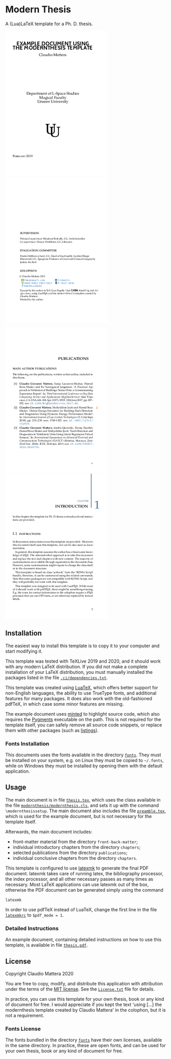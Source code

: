 Modern Thesis
====

A (Lua)LaTeX template for a Ph. D. thesis.

[![](./.images/title-th.png)](./.images/title.png)
[![](./.images/colophon-th.png)](./.images/colophon.png)

[![](./.images/publications-th.png)](./.images/publications.png)
[![](./.images/introduction-th.png)](./.images/introduction.png)


Installation
----

The easiest way to install this template is to copy it to your computer and start modifying it.

This template was tested with TeXLive 2019 and 2020, and it should work with any modern LaTeX distribution.
If you did not make a complete installation of your LaTeX distribution, you must manually installed the packages listed in the file [`.ci/dependencies.txt`](.ci/dependencies.txt).

This template was created using [LuaTeX], which offers better support for non-English languages, the ability to use TrueType fonts, and additional features for many packages.
It does also work with the old-fashioned pdfTeX, in which case some minor features are missing.

The example document uses [minted] to highlight source code, which also requires the [Pygments] executable on the path.
This is not required for the template itself, you can safely remove all source code snippets, or replace them with other packages (such as [listings]).


### Fonts Installation

This documents uses the fonts available in the directory [`fonts`](./fonts/).
They must be installed on your system, e.g. on Linux they must be copied to `~/.fonts`, while on Windows they must be installed by opening them with the default application.


[LuaTeX]: http://luatex.org/
[minted]: https://github.com/gpoore/minted
[Pygments]: https://pygments.org/
[listings]: https://www.ctan.org/pkg/listings


Usage
----

The main document is in file [`thesis.tex`](./thesis.tex), which uses the class available in the file [`modernthesis/modernthesis.cls`](./modernthesis/modernthesis.cls), and sets it up with the command `\modernthesissetup`.
The main document also includes the file [`preamble.tex`](./preamble.tex), which is used for the example document, but is not necessary for the template itself.

Afterwards, the main document includes:

- front-matter material from the directory `front-back-matter`;
- individual introductory chapters from the directory `chapters`;
- selected publications from the directory `publications`;
- individual conclusive chapters from the directory `chapters`.

This template is configured to use [latexmk] to generate the final PDF document.
latexmk takes care of running latex, the bibliography processor, the index processor, and all other necessary passes as many times as necessary.
Most LaTeX applications can use latexmk out of the box, otherwise the PDF document can be generated simply using the command

~~~~shell
latexmk
~~~~

In order to use pdfTeX instead of LuaTeX, change the first line in the file [`latexmkrc`](./latexmkrc) to `$pdf_mode = 1`.


### Detailed Instructions

An example document, containing detailed instructions on how to use this template, is available in file [`thesis.pdf`](./thesis.pdf).

[latexmk]: https://www.ctan.org/pkg/latexmk/


License
----

Copyright Claudio Mattera 2020

You are free to copy, modify, and distribute this application with attribution under the terms of the [MIT license]. See the [`License.txt`](./License.txt) file for details.

In practice, you can use this template for your own thesis, book or any kind of document for free.
I would appreciate if you kept the text 'using [...] the modernthesis template created by Claudio Mattera' in the colophon, but it is not a requirement.


### Fonts License

The fonts bundled in the directory [`fonts`](./fonts/) have their own licenses, available in the same directory.
In practice, these are open fonts, and can be used for your own thesis, book or any kind of document for free.


[MIT license]: https://opensource.org/licenses/MIT

